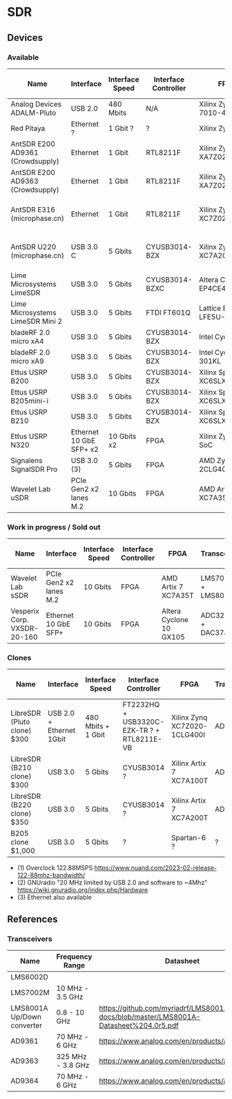 # SDR

## Devices

### Available
| Name                             | Interface  | Interface Speed | Interface Controller | FPGA                        | Transceiver     | Sample rate (sustained) | Sample rate (burst) | RF Coverage       | RF Bandwidth    | Project page | Block diagram |
| -                                | -          | -               | -                    | -                           | -               | -                       | -                   | -                 | -               | :-:          | :-:          |
| Analog Devices ADALM-Pluto       | USB 2.0    | 480 Mbits       | N/A                  | Xilinx Zynq 7010-4334       | AD9363          | ?                       | ?                   | 325 MHz - 3.8 GHz | 20 MHz ? (2)    |  |
| Red Pitaya                       | Ethernet ? | 1 Gbit      ?   | ?                    | Xilinx Zynq 7010            | (no transceiver)| 125 MSPS 14bit ?        | ?                   |                   |                 |  | [Block diagram](https://redpitaya.readthedocs.io/en/latest/developerGuide/hardware/125-14/top.html) |
| AntSDR E200 AD9361 (Crowdsupply) | Ethernet   | 1 Gbit          | RTL8211F             | Xilinx Zynq XA7Z020         | AD9361          | 61.44 MSPS ? 12 bit     | ?                   | 70 MHz - 6 GHz    | 56 MHz          | [Project page](https://www.crowdsupply.com/microphase-technology/antsdr-e200) | [Block diagram](https://www.crowdsupply.com/img/6a63/6af378d0-07ec-44fe-9df1-29761bf26a63/ant-e200-block-diagram_png_gallery-lg.jpg) |
| AntSDR E200 AD9363 (Crowdsupply) | Ethernet   | 1 Gbit          | RTL8211F             | Xilinx Zynq XA7Z020         | AD9363          | 61.44 MSPS ? 12 bit     | ?                   | 325 MHz - 3.8 GHz | 20 MHz          | [Project page](https://www.crowdsupply.com/microphase-technology/antsdr-e200) | [Block diagram](https://www.crowdsupply.com/img/6a63/6af378d0-07ec-44fe-9df1-29761bf26a63/ant-e200-block-diagram_png_gallery-lg.jpg) |
| AntSDR E316 (microphase.cn)      | Ethernet   | 1 Gbit          | RTL8211F             | Xilinx Zynq XC7Z020         | AD9361/AD9363   | UHD:20MSPS / IIO:10MSPS | 56 MSPS             | 70MHz-6GHz / 325MHz-3.8GHz | 56 MHz / 20 MHz | [Project page](https://www.microphase.cn/productinfo/2299498.html) | |
| AntSDR U220 (microphase.cn)      | USB 3.0 C  | 5 Gbits         | CYUSB3014-BZX        | Xilinx Zynq XC7A200T/100T   | AD9361/AD9363   | UHD:56 MSPS             | 56 MSPS             | 70MHz-6GHz / 325MHz-3.8GHz | 56 MHz / 20 MHz | [Project page](https://www.microphase.cn/productinfo/2299514.html) | |
| Lime Microsystems LimeSDR        | USB 3.0    | 5 Gbits         | CYUSB3014-BZXC       | Altera Cyclone IV EP4CE40F23| LMS7002M        | 61.44MSPS ?   12 bit    | ?                   | 100 kHz – 3.8 GHz | 61.44 MHz       |  | [Block diagram](https://www.crowdsupply.com/img/583e/02fad771-15e1-4500-8548-1101ffa1583e/limesdr-block-diagram_png_gallery-lg.jpg) |
| Lime Microsystems LimeSDR Mini 2 | USB 3.0    | 5 Gbits         | FTDI FT601Q          | Lattice ECP5 LFE5U-45F      | LMS7002M        | 30.72 MSPS ?            | ?                   |                   | 30.72 MHz       |  | [Block diagram](https://www.crowdsupply.com/img/051a/c34f2ba2-f244-419a-bde6-398adc46051a/limesdr-mini-2-block-diagram-1.svg) |
| bladeRF 2.0 micro xA4            | USB 3.0    | 5 Gbits         | CYUSB3014-BZX        | Intel Cyclone V ?           | AD9361          | 61.44 MSPS ?            | ?                   |                   | 56 MHz          |  | [Block diagram](https://www.nuand.com/wp-content/uploads/2018/08/bladeRF-2.0-micro-Block-Diagram-4.png) |
| bladeRF 2.0 micro xA9            | USB 3.0    | 5 Gbits         | CYUSB3014-BZX        | Intel Cyclone V 301KL       | AD9361          | 61.44 MSPS (1)          | ? (1)               |                   | 56 MHz (1)      |  | [Block diagram](https://www.nuand.com/product/bladerf-xa9/) |
| Ettus USRP B200                  | USB 3.0    | 5 Gbits         | CYUSB3014-BZX        | Xilinx Spartan-6 XC6SLX75   | AD9364          | 61.44 MSPS ?            | ?                   | 70 MHz - 6 GHz    | 56 MHz          |  | [Block diagram](https://www.amazon.co.uk/Ettus-USRP-B200-70MHz-6GHz-Cognitive/dp/B09B7G8JD4?ref_=ast_sto_dp) |
| Ettus USRP B205mini-i            | USB 3.0    | 5 Gbits         | CYUSB3014-BZX        | Xilinx Spartan-6 XC6SLX150  | AD9364          | ?                       | ?                   | 70 MHz - 6 GHz    | 56 MHz          |  | [Block diagram](https://www.ettus.com/wp-content/uploads/2019/01/USRP_B200mini_BD_925x422-1.png) |
| Ettus USRP B210                  | USB 3.0    | 5 Gbits         | CYUSB3014-BZX        | Xilinx Spartan-6 XC6SLX150  | AD9361          | 61.44 MSPS ?            | ?                   | 70 MHz - 6 GHz    | 61.44 MHz ?     |  | [Block diagram](https://www.amazon.co.uk/Ettus-USRP-B210-MHz-6-cognitive/dp/B09B7DFQ89?ref_=ast_sto_dp) |
| Ettus USRP N320                  | Ethernet 10 GbE SFP+ x2 | 10 Gbits x2 | FPGA        | Xilinx Zynq 7100 SoC        | ?               | ??? 14bit ADC 16bit DAC |                     | 3 MHz - 6 GHz     | 200 MHz         | [Project page](https://www.ettus.com/all-products/usrp-n320/) | [Block diagram](https://www.ettus.com/wp-content/uploads/2019/03/N320BlockDiagram.png) |
| Signalens SignalSDR Pro          | USB 3.0 (3)| 5 Gbits         | FPGA                 | AMD Zynq 7020 2CLG400 SoC   | AD9361          | 61.44 MSPS 12 bit       |                     | 70 MHz - 6 GHz    | 56 MHz          | [Project page](https://www.crowdsupply.com/signalens/signalsdr-pro) | [Block diagram](https://www.crowdsupply.com/img/1039/50daf1c1-9191-46b1-9b91-c68587751039/signalsdr-pro-block-diagram.svg) |
| Wavelet Lab uSDR                 | PCIe Gen2 x2 lanes M.2  | 10 Gbits | FPGA           | AMD Artix 7 XC7A35T         | LMS6002D        | 30.72 MSPS              | ?                   | 230 MHz - 3.7 GHz | 28 MHz          | [Project page](https://www.crowdsupply.com/wavelet-lab/usdr) | [Block diagram](https://www.crowdsupply.com/img/f161/5020cb82-a0b4-4bb4-89ec-6d856feaf161/usdr-block-diagram-crop.svg) |


### Work in progress / Sold out
| Name                             | Interface  | Interface Speed | Interface Controller | FPGA                        | Transceiver     | Sample rate (sustained) | Sample rate (burst) | RF Coverage       | RF Bandwidth    | Project page | Block diagram |
| -                                | -          | -               | -                    | -                           | -               | -                       | -                   | -                 | -               | :-:          | :-:           |
| Wavelet Lab sSDR                 | PCIe Gen2 x2 lanes M.2 | 10 Gbits | FPGA            | AMD Artix 7 XC7A35T         | LMS7002M + LMS8001A | 100 MSps ?          | ?                   | 30 MHz - 8.5 GHz RX/TX | 90 MHz     |  | [Block diagram](https://www.crowdsupply.com/img/9bfc/e0724489-2123-4f79-be66-b8161e8f9bfc/susdr-sch-lg_jpg_gallery-lg.jpg) |
| Vesperix Corp. VXSDR-20-160      | Ethernet 10 GbE SFP+   | 10 Gbits | FPGA            | Altera Cyclone 10 GX105     | ADC32J45 + DAC37J82 | 160 MSPS ADC 14bit / 160 MSPS DAC 16bit | | 5 - 20 GHz        |                 | [Project page](https://www.crowdsupply.com/vesperix-corporation/vxsdr-20-160) | [Block diagram](https://www.crowdsupply.com/img/8bb1/82c06c38-a9f8-45fa-b36f-3925ea5a8bb1/vxsdr-20-160-block-diagram.svg) |

### Clones
| Name                             | Interface  | Interface Speed | Interface Controller | FPGA                        | Transceiver     | Sample rate (sustained) | Sample rate (burst) | RF Coverage       | RF Bandwidth    | Project page | Block diagram |
| -                                | -          | -               | -                    | -                           | -               | -                       | -                   | -                 | -               | :-:          | :-:           |
| LibreSDR (Pluto clone) $300      | USB 2.0 + Ethernet 1Gbit | 480 Mbits + 1 Gbit | FT2232HQ + USB3320C-EZK-TR ? + RTL8211E-VB | Xilinx Zynq XC7Z020-1CLG400I | AD9363 | ?    | ?       | 325 MHz - 3.8 GHz | ?               | [Shop page](https://www.aliexpress.com/item/1005004916987318.html)  | [Block diagram](https://github.com/day0wl/libresdr-fw/tree/main) |
| LibreSDR (B210 clone)  $300      | USB 3.0    | 5 Gbits         | CYUSB3014 ?          | Xilinx Artix 7 XC7A100T     | AD9363          | 61.44 MSPS 12 bit ?     |                     | 325 MHz - 3.8 GHz | 56 MHz          | [Shop page](https://www.aliexpress.com/item/1005008177145326.html ) | |
| LibreSDR (B220 clone)  $350      | USB 3.0    | 5 Gbits         | CYUSB3014 ?          | Xilinx Artix 7 XC7A200T     | AD9361          | 61.44 MSPS 12 bit       |                     | 70 MHz - 6 GHz    | 56 MHz          | [Shop page](https://www.aliexpress.com/item/1005008177145326.html ) | |
| B205 clone $1,000                | USB 3.0    | 5 Gbits         | ?                    | Spartan-6 ?                 | ?               | ?                       |                     | 70 MHz - 6 GHz    | ?               | [Shop page](https://www.aliexpress.com/item/1005008525068995.html)  | |

- (1) Overclock 122.88MSPS https://www.nuand.com/2023-02-release-122-88mhz-bandwidth/
- (2) GNUradio "20 MHz limited by USB 2.0 and software to ~4Mhz" https://wiki.gnuradio.org/index.php/Hardware
- (3) Ethernet also available


## References

### Transceivers
| Name     | Frequency Range   | Datasheet |
| -        | -                 | -         |
| LMS6002D | | |
| LMS7002M |  10 MHz - 3.5 GHz | |
| LMS8001A Up/Down converter | 0.8 - 10 GHz | https://github.com/myriadrf/LMS8001-docs/blob/master/LMS8001A-Datasheet%204.0r5.pdf |
| AD9361   |  70 MHz - 6 GHz   | https://www.analog.com/en/products/ad9361.html |
| AD9363   | 325 MHz - 3.8 GHz | https://www.analog.com/en/products/ad9363.html |
| AD9364   |  70 MHz - 6 GHz   | https://www.analog.com/en/products/ad9364.html |

